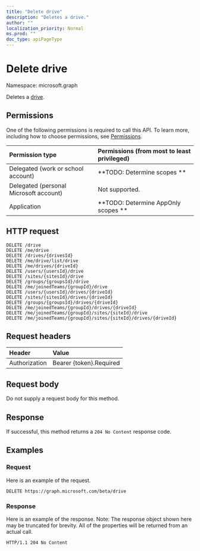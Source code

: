 ```yaml
---
title: "Delete drive"
description: "Deletes a drive."
author: ""
localization_priority: Normal
ms.prod: ""
doc_type: apiPageType
---
```


# Delete drive

Namespace: microsoft.graph

Deletes a [drive](../resources/drive.md).

## Permissions
One of the following permissions is required to call this API. To learn more, including how to choose permissions, see [Permissions](/concepts/permissions-reference.md).

|Permission type|Permissions (from most to least privileged)|
|:---|:---|
|Delegated (work or school account)|**TODO: Determine scopes **|
|Delegated (personal Microsoft account)|Not supported.|
|Application|**TODO: Determine AppOnly scopes **|

## HTTP request
<!-- {
  "blockType": "ignored"
}
-->
``` http
DELETE /drive
DELETE /me/drive
DELETE /drives/{drivesId}
DELETE /me/drive/list/drive
DELETE /me/drives/{driveId}
DELETE /users/{usersId}/drive
DELETE /sites/{sitesId}/drive
DELETE /groups/{groupsId}/drive
DELETE /me/joinedTeams/{groupId}/drive
DELETE /users/{usersId}/drives/{driveId}
DELETE /sites/{sitesId}/drives/{driveId}
DELETE /groups/{groupsId}/drives/{driveId}
DELETE /me/joinedTeams/{groupId}/drives/{driveId}
DELETE /me/joinedTeams/{groupId}/sites/{siteId}/drive
DELETE /me/joinedTeams/{groupId}/sites/{siteId}/drives/{driveId}
```

## Request headers
|Header|Value|
|:---|:---|
|Authorization|Bearer {token}.Required|

## Request body
Do not supply a request body for this method.

## Response
If successful, this method returns a `204 No Content` response code.

## Examples

### Request
Here is an example of the request.
<!-- {
  "blockType": "request",
  "name": "delete_drive"
}
-->
``` http
DELETE https://graph.microsoft.com/beta/drive
```

### Response
Here is an example of the response. Note: The response object shown here may be truncated for brevity. All of the properties will be returned from an actual call.
<!-- {
  "blockType": "response",
  "truncated": true
}
-->
``` http
HTTP/1.1 204 No Content
```

